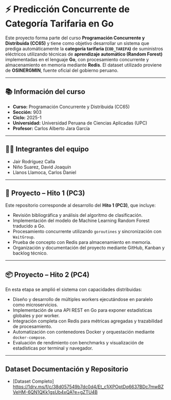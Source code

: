 # ⚡ Predicción Concurrente de Categoría Tarifaria en Go

Este proyecto forma parte del curso **Programación Concurrente y Distribuida (CC65)** y tiene como objetivo desarrollar un sistema que prediga automáticamente la **categoría tarifaria (`COD_TARIFA`)** de suministros eléctricos utilizando técnicas de **aprendizaje automático (Random Forest)** implementadas en el lenguaje **Go**, con procesamiento concurrente y almacenamiento en memoria mediante **Redis**. El dataset utilizado proviene de **OSINERGMIN**, fuente oficial del gobierno peruano.

---

## 📚 Información del curso

- **Curso:** Programación Concurrente y Distribuida (CC65)  
- **Sección:** 903  
- **Ciclo:** 2025-1  
- **Universidad:** Universidad Peruana de Ciencias Aplicadas (UPC)  
- **Profesor:** Carlos Alberto Jara García

---

## 👨‍💻 Integrantes del equipo

- Jair Rodríguez Calla  
- Niño Suarez, David Joaquín
- Llanos Llamoca, Carlos Daniel


---

## 📅 Proyecto – Hito 1 (PC3)

Este repositorio corresponde al desarrollo del **Hito 1 (PC3)**, que incluye:

- Revisión bibliográfica y análisis del algoritmo de clasificación.
- Implementación del modelo de Machine Learning Random Forest traducido a Go.
- Procesamiento concurrente utilizando `goroutines` y sincronización con `WaitGroup`.
- Prueba de concepto con Redis para almacenamiento en memoria.
- Organización y documentación del proyecto mediante GitHub, Kanban y backlog técnico.

---

## 📦 Proyecto – Hito 2 (PC4)

En esta etapa se amplió el sistema con capacidades distribuidas:

- Diseño y desarrollo de múltiples workers ejecutándose en paralelo como microservicios.  
- Implementación de una API REST en Go para exponer estadísticas globales y por worker.  
- Integración completa con Redis para métricas agregadas y trazabilidad de procesamiento.  
- Automatización con contenedores Docker y orquestación mediante `docker-compose`.  
- Evaluación de rendimiento con benchmarks y visualización de estadísticas por terminal y navegador.

---

## Dataset Documentación y Repositorio

- [Dataset Completo] https://1drv.ms/f/c/38d057549b7dc0d4/Et_c1jXPOptDq6637BDc7mwBZVeHM-6QN1QKk1gsUb4xQA?e=gZTU4B
